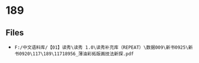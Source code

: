 # 189

## Files

- `F:/中文语料库/【01】读秀\读秀 1.0\读秀补充库（REPEAT）\数据009\新书0925\新书0920\117\189\11718956_薄油彩拓版画技法新探.pdf`
